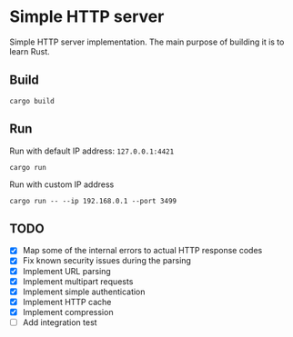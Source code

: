 # Simple HTTP server 

Simple HTTP server implementation. The main purpose of building it is to learn Rust.

## Build 
```
cargo build
```

## Run 
Run with default IP address: `127.0.0.1:4421`
```
cargo run 
```
Run with custom IP address 
```
cargo run -- --ip 192.168.0.1 --port 3499
```

## TODO
- [x] Map some of the internal errors to actual HTTP response codes
- [x] Fix known security issues during the parsing 
- [x] Implement URL parsing 
- [x] Implement multipart requests
- [x] Implement simple authentication
- [x] Implement HTTP cache
- [x] Implement compression
- [ ] Add integration test